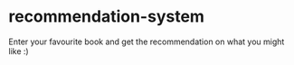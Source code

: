 # recommendation-system
Enter your favourite book and get the recommendation on what you might like :)
